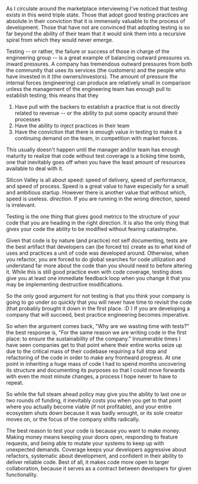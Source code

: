 As I circulate around the marketplace interviewing I've noticed that testing exists in this weird triple state. Those that adopt good testing practices are absolute in their conviction that it is immensely valuable to the process of development. Those that have not are convinced that adopting testing is so far beyond the ability of their team that it would sink them into a recursive spiral from which they would never emerge. 

Testing -- or rather, the failure or success of those in charge of the engineering group -- is a great example of balancing outward pressures vs. inward pressures. A company has tremendous outward pressures from both the community that uses its services (the customers) and the people who have invested in it (the owners/investors). The amount of pressure the internal forces (engineering) can produce are relatively small in comparison unless the management of the engineering team has enough pull to establish testing; this means that they 

1. Have pull with the backers to establish a practice that is not directly related to revenue -- or the ability to put some opacity around their processes
2. Have the ability to inject practices in their team
3. Have the conviction that there is enough value in testing to make it a continuing demand on the team, in competition with market forces.

This usually doesn't happen until the manager and/or team has enough maturity to realize that code without test coverage is a ticking time bomb, one that inevitably goes off when you have the least amount of resources available to deal with it. 

Silicon Valley is all about speed: speed of delivery, speed of performance, and speed of process. Speed is a great value to have especially for a small and ambitious startup. However there is another value that without which, speed is useless. *direction*. If you are running in the wrong direction, speed is irrelevant. 

Testing is the one thing that gives good metrics to the structure of your code that you are heading in the right direction. It is also the only thing that gives your code the ability to be modified without fearing catastrophe. 

Given that code is by nature (and practice) not self documenting, tests are the best artifact that developers can (be forced to) create as to what kind of uses and practices a unit of code was developed around. Otherwise, when you refactor, you are forced to do global searches for code utilization and understand far more about the code than you should need to before altering it. While this is still good practice even with code coverage, testing does give you at least one immediate feedback loop when you change it that you may be implementing destructive modifications. 

So the only good argument for not testing is that you think your company is going to go under so quickly that you will never have time to revisit the code (that probably brought it down in the first place. :D  ) If you are developing a company that will succeed, best practice engineering becomes imperative. 

So when the argument comes back, "Why are we wasting time with tests?" the best response is, "For the same reason we are writing code in the first place: to ensure the sustainability of the company." Innumerable times I have seen companies get to that point where their entire works seize up due to the critical mass of their codebase requiring a full stop and refactoring of the code in order to make any frontward progress. At one point in inheriting a huge mass of code I had to spend months uncovering its structure and documenting its purposes so that I could move forwards with even the most minute changes, a process I hope never to have to repeat. 

So while the full steam ahead policy may give you the ability to last one or two rounds of funding, it inevitably costs you when you get to that point where you actually become viable (if not profitable), and your entire ecosystem shuts down because it was badly wrought, or its sole creator moves on, or the focus of the company shifts radically.

The best reason to test your code is because you want to make money. Making money means keeping your doors open, responding to feature requests, and being able to mutate your systems to keep up with unexpected demands. Coverage keeps your developers aggressive about refactors, systematic about development, and confident in their ability to deliver reliable code. Best of all, it makes code more open to larger collaboration, because it serves as a contract between developers for given functionality.